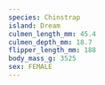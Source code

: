 ```yaml
---
species: Chinstrap
island: Dream
culmen_length_mm: 45.4
culmen_depth_mm: 18.7
flipper_length_mm: 188
body_mass_g: 3525
sex: FEMALE
---
```


